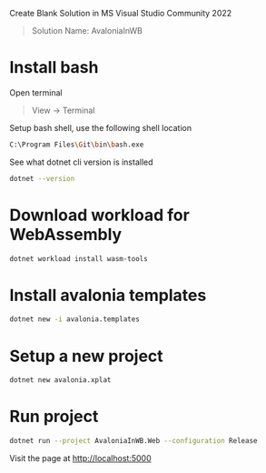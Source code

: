 Create Blank Solution in MS Visual Studio Community 2022
> Solution Name: AvaloniaInWB

# Install bash
Open terminal
> View -> Terminal

Setup bash shell, use the following shell location
```sh
C:\Program Files\Git\bin\bash.exe
```

See what dotnet cli version is installed
```sh
dotnet --version
```

# Download workload for WebAssembly
```sh
dotnet workload install wasm-tools
```

# Install avalonia templates
```sh
dotnet new -i avalonia.templates
```

# Setup a new project
```sh
dotnet new avalonia.xplat
```

# Run project
```sh
dotnet run --project AvaloniaInWB.Web --configuration Release
```

Visit the page at
[http://localhost:5000](http://localhost:5000)

